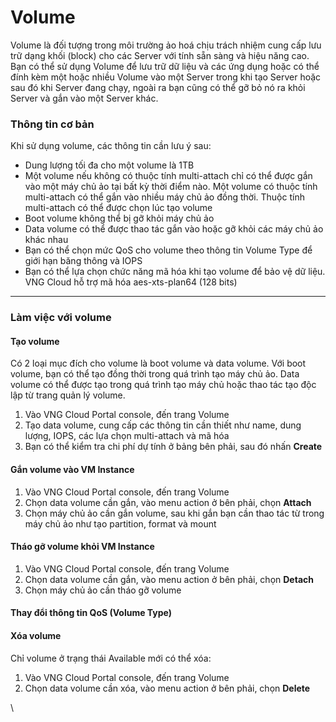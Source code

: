 # Volume

Volume là đối tượng trong môi trường ảo hoá chịu trách nhiệm cung cấp lưu trữ dạng khối (block) cho các Server với tính sẵn sàng và hiệu năng cao. Bạn có thể sử dụng Volume để lưu trữ dữ liệu và các ứng dụng hoặc có thể đính kèm một hoặc nhiều Volume vào một Server trong khi tạo Server hoặc sau đó khi Server đang chạy, ngoài ra bạn cũng có thể gỡ bỏ nó ra khỏi Server và gắn vào một Server khác.

### **Thông tin cơ bản** <a href="#volume-thongtincoban" id="volume-thongtincoban"></a>

Khi sử dụng volume, các thông tin cần lưu ý sau:

* Dung lượng tối đa cho một volume là 1TB
* Một volume nếu không có thuộc tính multi-attach chỉ có thể được gắn vào một máy chủ ảo tại bất kỳ thời điểm nào. Một volume có thuộc tính multi-attach có thể gắn vào nhiều máy chủ ảo đồng thời. Thuộc tính multi-attach có thể được chọn lúc tạo volume
* Boot volume không thể bị gỡ khỏi máy chủ ảo
* Data volume có thể được thao tác gắn vào hoặc gỡ khỏi các máy chủ ảo khác nhau
* Bạn có thể chọn mức QoS cho volume theo thông tin Volume Type để giới hạn băng thông và IOPS
* Bạn có thể lựa chọn chức năng mã hóa khi tạo volume để bảo vệ dữ liệu. VNG Cloud hỗ trợ mã hóa aes-xts-plan64 (128 bits)

***

### **Làm việc với volume** <a href="#volume-lamviecvoivolume" id="volume-lamviecvoivolume"></a>

#### Tạo volume <a href="#volume-taovolume" id="volume-taovolume"></a>

Có 2 loại mục đích cho volume là boot volume và data volume. Với boot volume, bạn có thể tạo đồng thời trong quá trình tạo máy chủ ảo. Data volume có thể được tạo trong quá trình tạo máy chủ hoặc thao tác tạo độc lập từ trang quản lý volume.

1. Vào VNG Cloud Portal console, đến trang Volume
2. Tạo data volume, cung cấp các thông tin cần thiết như name, dung lượng, IOPS, các lựa chọn multi-attach và mã hóa
3. Bạn có thể kiểm tra chi phí dự tính ở bảng bên phải, sau đó nhấn **Create**

#### Gắn volume vào VM Instance <a href="#volume-ganvolumevaovminstance" id="volume-ganvolumevaovminstance"></a>

1. Vào VNG Cloud Portal console, đến trang Volume
2. Chọn data volume cần gắn, vào menu action ở bên phải, chọn **Attach**
3. Chọn máy chủ ảo cần gắn volume, sau khi gắn bạn cần thao tác từ trong máy chủ ảo như tạo partition, format và mount

#### Tháo gỡ volume khỏi VM Instance <a href="#volume-thaogovolumekhoivminstance" id="volume-thaogovolumekhoivminstance"></a>

1. Vào VNG Cloud Portal console, đến trang Volume
2. Chọn data volume cần gắn, vào menu action ở bên phải, chọn **Detach**
3. Chọn máy chủ ảo cần tháo gỡ volume

#### Thay đổi thông tin QoS (Volume Type) <a href="#volume-thaydoithongtinqos-volumetype" id="volume-thaydoithongtinqos-volumetype"></a>

#### Xóa volume <a href="#volume-xoavolume" id="volume-xoavolume"></a>

Chỉ volume ở trạng thái Available mới có thể xóa:

1. Vào VNG Cloud Portal console, đến trang Volume
2. Chọn data volume cần xóa, vào menu action ở bên phải, chọn **Delete**

\
